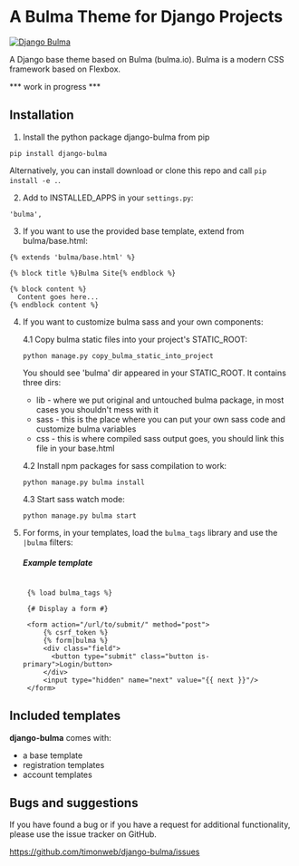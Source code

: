 # A Bulma Theme for Django Projects

<a href="https://github.com/timonweb/django-bulma"><img src="https://raw.githubusercontent.com/timonweb/django-bulma/master/demo/static/images/django-bulma-logo.png" alt="Django Bulma"></a>

A Django base theme based on Bulma (bulma.io). Bulma is a modern CSS framework based on Flexbox.

*** work in progress ***

## Installation

1. Install the python package django-bulma from pip

  ``pip install django-bulma``

  Alternatively, you can install download or clone this repo and call ``pip install -e .``.

2. Add to INSTALLED_APPS in your ``settings.py``:

  ``'bulma',``

3. If you want to use the provided base template, extend from bulma/base.html:

  ```
  {% extends 'bulma/base.html' %}

  {% block title %}Bulma Site{% endblock %}

  {% block content %}
    Content goes here...
  {% endblock content %}

  ```
  
4. If you want to customize bulma sass and your own components:

    4.1 Copy bulma static files into your project's STATIC_ROOT:

    ```
    python manage.py copy_bulma_static_into_project
    ```  
    You should see 'bulma' dir appeared in your STATIC_ROOT. It contains
    three dirs:
    * lib - where we put original and untouched bulma package, in most cases
    you shouldn't mess with it
    * sass - this is the place where you can put your own sass code and customize
    bulma variables
    * css - this is where compiled sass output goes, you should link this file
    in your base.html 

    4.2 Install npm packages for sass compilation to work:    
    
    ```
    python manage.py bulma install
    ```
    
    4.3 Start sass watch mode:
    ```
    python manage.py bulma start
    ```


4. For forms, in your templates, load the ``bulma_tags`` library and use the ``|bulma`` filters:

    ##### Example template
    
      ```django
    
       {% load bulma_tags %}
    
       {# Display a form #}
    
       <form action="/url/to/submit/" method="post">
           {% csrf_token %}
           {% form|bulma %}
           <div class="field">
             <button type="submit" class="button is-primary">Login/button>
           </div>
           <input type="hidden" name="next" value="{{ next }}"/>
       </form>

## Included templates

**django-bulma** comes with:
* a base template
* registration templates
* account templates

## Bugs and suggestions

If you have found a bug or if you have a request for additional functionality, please use the issue tracker on GitHub.

https://github.com/timonweb/django-bulma/issues

